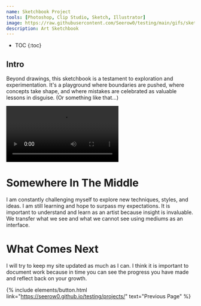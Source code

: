 ```yaml
---
name: Sketchbook Project
tools: [Photoshop, Clip Studio, Sketch, Illustrator]
image: https://raw.githubusercontent.com/Seerow0/testing/main/gifs/sketch-sponge.gif
description: Art Sketchbook
---
```

* TOC
{:toc}

## ‎Intro
Beyond drawings, this sketchbook is a testament to exploration and experimentation. It's a playground where boundaries are pushed, where concepts take shape, and where mistakes are celebrated as valuable lessons in disguise. (Or something like that...)

<video src= "https://github.com/Seerow0/testing/assets/92154813/30da6858-9609-4020-822c-5a27166f7d70" controls="controls" style="max-width: 730px;"></video>
 <!--<video src= "" controls="controls" style="max-width: 730px;"></video> -->

# Somewhere In The Middle

 I am constantly challenging myself to explore new techniques, styles, and ideas. I am still learning and hope to surpass my expectations. It is important to understand and learn as an artist because insight is invaluable. We transfer what we see and what we cannot see using mediums as an interface.



# What Comes Next
I will try to keep my site updated as much as I can. I think it is important to document work because in time you can see the progress you have made and reflect back on your growth.


{% include elements/button.html link="https://seerow0.github.io/testing/projects/" text="Previous Page" %}
